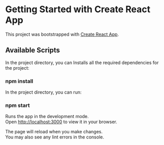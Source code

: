 # Getting Started with Create React App

This project was bootstrapped with [Create React App](https://github.com/facebook/create-react-app).

## Available Scripts

In the project directory, you can Installs all the required dependencies for the project: 

### npm install

In the project directory, you can run:

### npm start

Runs the app in the development mode.\
Open [http://localhost:3000](http://localhost:3000) to view it in your browser.

The page will reload when you make changes.\
You may also see any lint errors in the console.
